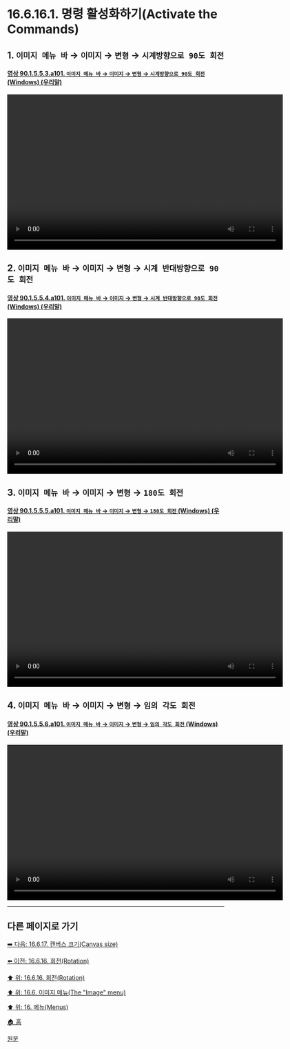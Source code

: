 # 16.6.16.1. 명령 활성화하기(Activate the Commands)

<a id="16-06-16-01-s1"></a>

## 1. `이미지 메뉴 바` → `이미지` → `변형` → `시계방향으로 90도 회전`

<a id="90-01-05-05-03-a101"></a>

#### [영상 90.1.5.5.3.a101. `이미지 메뉴 바` → `이미지` → `변형` → `시계방향으로 90도 회전` (Windows) (우리말)](./90-01-05-05-03-rotate_90_clockwise.md#90-01-05-05-03-a101)
<video controls="controls" width="640" height="360" src="https://github.com/user-attachments/assets/7ca465d8-dd99-47fb-8c08-8510692e1355"></video>

<a id="16-06-16-01-s2"></a>

## 2. `이미지 메뉴 바` → `이미지` → `변형` → `시계 반대방향으로 90도 회전`

<a id="90-01-05-05-04-a101"></a>

#### [영상 90.1.5.5.4.a101. `이미지 메뉴 바` → `이미지` → `변형` → `시계 반대방향으로 90도 회전` (Windows) (우리말)](./90-01-05-05-04-rotate_90_counter_clockwise.md#90-01-05-05-04-a101)
<video controls="controls" width="640" height="360" src="https://github.com/user-attachments/assets/ea5d1c44-c4b9-4800-a4d5-f79c152be240"></video>

<a id="16-06-16-01-s3"></a>

## 3. `이미지 메뉴 바` → `이미지` → `변형` → `180도 회전`

<a id="90-01-05-05-05-a101"></a>

#### [영상 90.1.5.5.5.a101. `이미지 메뉴 바` → `이미지` → `변형` → `180도 회전` (Windows) (우리말)](./90-01-05-05-05-rotate_180.md#90-01-05-05-05-a101)
<video controls="controls" width="640" height="360" src="https://github.com/user-attachments/assets/0406b39d-ab7d-4c04-ad87-2378bf67c98a"></video>

<a id="16-06-16-01-s4"></a>

## 4. `이미지 메뉴 바` → `이미지` → `변형` → `임의 각도 회전`

<a id="90-01-05-05-06-a101"></a>

#### [영상 90.1.5.5.6.a101. `이미지 메뉴 바` → `이미지` → `변형` → `임의 각도 회전` (Windows) (우리말)](./90-01-05-05-06-arbitrary_rotation.md#90-01-05-05-06-a101)
<video controls="controls" width="640" height="360" src="https://github.com/user-attachments/assets/bfc8bc69-1ec0-4522-b531-c0b9248a8d2d"></video>

***

## 다른 페이지로 가기

[➡️ 다음: 16.6.17. 캔버스 크기(Canvas size)](./16-06-17-00-canvas-size.md)

[⬅️ 이전: 16.6.16. 회전(Rotation)](./16-06-16-00-rotation.md)

[⬆️ 위: 16.6.16. 회전(Rotation)](./16-06-16-00-rotation.md)

[⬆️ 위: 16.6. 이미지 메뉴(The "Image" menu)](./16-06-00-the-image-menu.md)

[⬆️ 위: 16. 메뉴(Menus)](./16-00-menus.md)

[🏠 홈](./00-home.md)

[원문](https://docs.gimp.org/2.10/ko/gimp-image-rotate-90.html#idm27275)